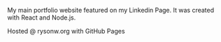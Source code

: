 My main portfolio website featured on my Linkedin Page. It was created with React and Node.js.


Hosted @ rysonw.org with GitHub Pages
